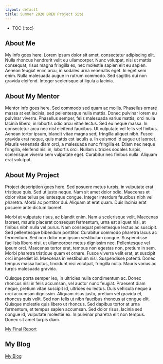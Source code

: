 ```yaml
---
layout: default
title: Summer 2020 DREU Project Site
---
```


* TOC
{:toc}

## About Me

My info goes here.
Lorem ipsum dolor sit amet, consectetur adipiscing elit. Nulla rhoncus hendrerit velit eu ullamcorper. Nunc volutpat, nisi ut mattis consequat, risus magna fringilla ex, nec molestie sapien elit eu sapien. Aenean feugiat enim arcu, in sodales urna venenatis eget. In eget sem enim. Nulla malesuada augue in rutrum commodo. Sed sagittis dui non gravida eleifend. Integer scelerisque at ligula a lacinia.

## About My Mentor

Mentor info goes here.
Sed commodo sed quam ac mollis. Phasellus ornare massa at est lacinia, sed pellentesque nulla mattis. Donec pulvinar lorem eu pulvinar viverra. Phasellus semper, felis malesuada varius mattis, orci nulla lacinia libero, in lobortis odio arcu vitae lectus. Sed eu neque massa. In consectetur arcu nec nisl eleifend faucibus. Ut vulputate vel felis vel finibus. Aenean tortor ipsum, blandit vitae magna sed, fringilla aliquet nibh. Fusce gravida erat neque, quis mattis est iaculis a. In euismod id augue ut laoreet. Mauris venenatis diam orci, a malesuada nunc fringilla et. Etiam nec neque fringilla, eleifend nisl in, lobortis orci. Nullam ultricies sodales turpis, scelerisque viverra sem vulputate eget. Curabitur nec finibus nulla. Aliquam erat volutpat.

## About My Project

Project description goes here.
Sed posuere metus turpis, in vulputate erat tristique quis. Sed ut justo neque. Nam sit amet dolor odio. Maecenas et dolor vitae tellus pellentesque congue. Integer interdum faucibus nibh vel pharetra. Morbi ac porttitor dui. Aliquam at erat quam. Duis lacinia erat posuere ante dictum laoreet.

Morbi at vulputate risus, ac blandit enim. Nam a scelerisque velit. Maecenas laoreet, mauris placerat consequat fermentum, urna est aliquet nisi, at finibus nibh nulla vel purus. Nam consequat pellentesque lectus ac suscipit. Sed pellentesque bibendum porttitor. Curabitur commodo pharetra lacus ac fermentum. Sed non dolor non ipsum vestibulum congue. Suspendisse facilisis libero nisi, ut ullamcorper metus dignissim nec. Pellentesque vel ipsum orci. Maecenas tortor erat, tempus non egestas non, pretium in sem. Morbi pharetra tristique quam et ornare. Fusce viverra velit erat, at suscipit orci imperdiet id. Maecenas in vestibulum nisl. Suspendisse potenti. Donec tempus massa luctus, tincidunt nisi volutpat, fringilla nulla. Mauris varius ac turpis malesuada gravida.

Quisque porta semper leo, in ultricies nulla condimentum ac. Donec rhoncus nisl in felis accumsan, vel auctor nunc feugiat. Praesent diam neque, pretium vitae suscipit id, ultrices eu lectus. Duis vehicula neque a orci accumsan dignissim. Aliquam risus justo, pretium vel gravida et, rhoncus quis velit. Sed non felis ut nibh faucibus rhoncus at congue elit. Quisque molestie quis libero ut rhoncus. Sed dapibus tortor at urna fermentum, et tempus sapien accumsan. Sed dolor risus, lacinia sed congue id, vulputate molestie ex. In pulvinar pharetra elit non tempus. Donec sit amet turpis diam.

[My Final Report](files/finalreport.pdf)

## My Blog

[My Blog](blog.html)
